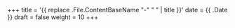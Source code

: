 +++
title = '{{ replace .File.ContentBaseName "-" " " | title }}'
date = {{ .Date }}
draft = false
weight = 10
+++

